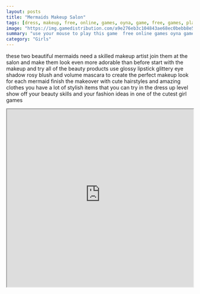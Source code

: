 ```yaml
---
layout: posts
title: "Mermaids Makeup Salon"
tags: [dress, makeup, free, online, games, oyna, game, free, games, play, play, games]
image: "https://img.gamedistribution.com/a9e276eb3c104843ae68ec0bebb8e5dd.jpg"
summary: "use your mouse to play this game  free online games oyna game free games play play games"
category: "Girls"
---
```


these two beautiful mermaids need a skilled makeup artist join them at the salon and make them look even more adorable than before start with the makeup and try all of the beauty products use glossy lipstick glittery eye shadow rosy blush and volume mascara to create the perfect makeup look for each mermaid finish the makeover with cute hairstyles and amazing clothes you have a lot of stylish items that you can try in the dress up level show off your beauty skills and your fashion ideas in one of the cutest girl games

<iframe width="100%" height="480px;" src="https://html5.gamedistribution.com/a9e276eb3c104843ae68ec0bebb8e5dd/"></iframe>